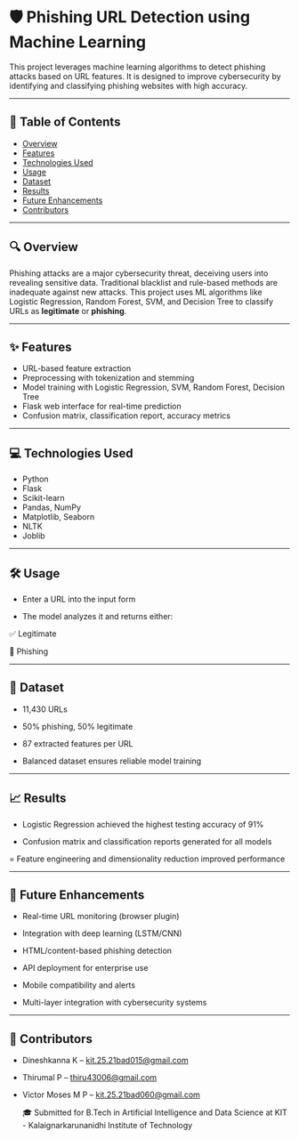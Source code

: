 # 🛡️ Phishing URL Detection using Machine Learning

This project leverages machine learning algorithms to detect phishing attacks based on URL features. It is designed to improve cybersecurity by identifying and classifying phishing websites with high accuracy.

---

## 📘 Table of Contents

- [Overview](#overview)
- [Features](#features)
- [Technologies Used](#technologies-used)
- [Usage](#usage)
- [Dataset](#dataset)
- [Results](#results)
- [Future Enhancements](#future-enhancements)
- [Contributors](#contributors)

---

## 🔍 Overview

Phishing attacks are a major cybersecurity threat, deceiving users into revealing sensitive data. Traditional blacklist and rule-based methods are inadequate against new attacks. This project uses ML algorithms like Logistic Regression, Random Forest, SVM, and Decision Tree to classify URLs as **legitimate** or **phishing**.

---

## ✨ Features

- URL-based feature extraction
- Preprocessing with tokenization and stemming
- Model training with Logistic Regression, SVM, Random Forest, Decision Tree
- Flask web interface for real-time prediction
- Confusion matrix, classification report, accuracy metrics

---

## 💻 Technologies Used

- Python
- Flask
- Scikit-learn
- Pandas, NumPy
- Matplotlib, Seaborn
- NLTK
- Joblib

---

## 🛠 Usage

- Enter a URL into the input form

- The model analyzes it and returns either:

✅ Legitimate

🚫 Phishing

---
## 📂 Dataset

- 11,430 URLs

- 50% phishing, 50% legitimate

- 87 extracted features per URL

- Balanced dataset ensures reliable model training

---

## 📈 Results

- Logistic Regression achieved the highest testing accuracy of 91%

- Confusion matrix and classification reports generated for all models

= Feature engineering and dimensionality reduction improved performance

---

## 🌱 Future Enhancements

- Real-time URL monitoring (browser plugin)

- Integration with deep learning (LSTM/CNN)

- HTML/content-based phishing detection

- API deployment for enterprise use

- Mobile compatibility and alerts

- Multi-layer integration with cybersecurity systems

---

## 👥 Contributors

- Dineshkanna K – kit.25.21bad015@gmail.com

- Thirumal P – thiru43006@gmail.com

- Victor Moses M P – kit.25.21bad060@gmail.com

  🎓 Submitted for B.Tech in Artificial Intelligence and Data Science at KIT - Kalaignarkarunanidhi Institute of Technology










